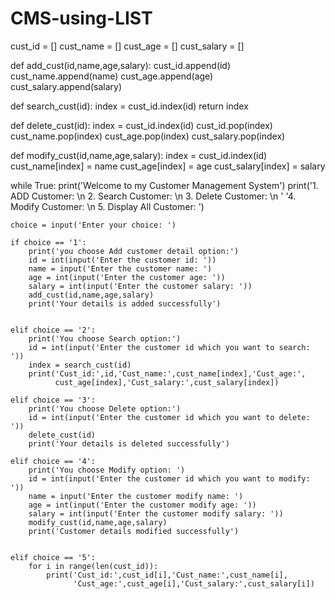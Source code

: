 # CMS-using-LIST

cust_id = []
cust_name = []
cust_age = []
cust_salary = []

def add_cust(id,name,age,salary):
    cust_id.append(id)
    cust_name.append(name)
    cust_age.append(age)
    cust_salary.append(salary)

def search_cust(id):
    index = cust_id.index(id)
    return index

def delete_cust(id):
    index = cust_id.index(id)
    cust_id.pop(index)
    cust_name.pop(index)
    cust_age.pop(index)
    cust_salary.pop(index)

def modify_cust(id,name,age,salary):
    index = cust_id.index(id)
    cust_name[index] = name
    cust_age[index] = age
    cust_salary[index] = salary








while True:
    print('Welcome to my Customer Management System')
    print('1. ADD Customer: \n 2. Search Customer: \n 3. Delete Customer: \n '
      '4. Modify Customer: \n 5. Display All Customer: ')

    choice = input('Enter your choice: ')

    if choice == '1':
        print('you choose Add customer detail option:')
        id = int(input('Enter the customer id: '))
        name = input('Enter the customer name: ')
        age = int(input('Enter the customer age: '))
        salary = int(input('Enter the customer salary: '))
        add_cust(id,name,age,salary)
        print('Your details is added successfully')


    elif choice == '2':
        print('You choose Search option:')
        id = int(input('Enter the customer id which you want to search: '))
        index = search_cust(id)
        print('Cust_id:',id,'Cust_name:',cust_name[index],'Cust_age:',
              cust_age[index],'Cust_salary:',cust_salary[index])

    elif choice == '3':
        print('You choose Delete option:')
        id = int(input('Enter the customer id which you want to delete: '))
        delete_cust(id)
        print('Your details is deleted successfully')

    elif choice == '4':
        print('You choose Modify option: ')
        id = int(input('Enter the customer id which you want to modify: '))
        name = input('Enter the customer modify name: ')
        age = int(input('Enter the customer modify age: '))
        salary = int(input('Enter the customer modify salary: '))
        modify_cust(id,name,age,salary)
        print('Customer details modified successfully')


    elif choice == '5':
        for i in range(len(cust_id)):
            print('Cust_id:',cust_id[i],'Cust_name:',cust_name[i],
                  'Cust_age:',cust_age[i],'Cust_salary:',cust_salary[i])
